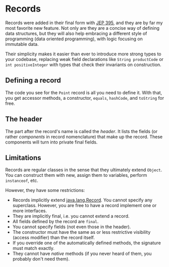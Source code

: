 # Records

Records were added in their final form with [JEP 395](https://openjdk.org/jeps/395), and they are
by far my most favorite new feature.
Not only are they are a concise way of defining data structures, but they will also help embracing
a different style of programming (data oriented programming), with logic focusing on immutable data.

Their simplicity makes it easier than ever to introduce more strong types to your codebase,
replacing weak field declarations like `String productCode` or `int positiveInteger` with types
that check their invariants on construction.

## Defining a record

The code you see for the `Point` record is all you need to define it.
With that, you get accessor methods, a constructor, `equals`, `hashCode`, and `toString` for free.

## The header

The part after the record's name is called the _header_.
It lists the fields (or rather _components_ in record nomenclature) that make up the record.
These components will turn into private final fields.

## Limitations

Records are regular classes in the sense that they ultimately extend `Object`.
You can construct them with new, assign them to variables, perform `instanceof`, etc.

However, they have some restrictions:

* Records implicitly extend [java.lang.Record](psi_element://java.lang.Record). You cannot specify any superclass. However, you
  are free to have a record implement one or more interfaces.
* They are implicitly final, i.e. you cannot extend a record.
* All fields defined by the record are `final`.
* You cannot specify fields (not even those in the header).
* The constructor must have the same as or less restrictive visibility (access modifier) than the record itself. 
* If you override one of the automatically defined methods, the signature must match exactly.
* They cannot have _native_ methods (if you never heard of them, you probably don't need them).
